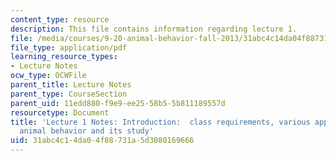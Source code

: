 ```yaml
---
content_type: resource
description: This file contains information regarding lecture 1.
file: /media/courses/9-20-animal-behavior-fall-2013/31abc4c14da04f88731a5d3080169666_MIT9_20F13_Lec1.pdf
file_type: application/pdf
learning_resource_types:
- Lecture Notes
ocw_type: OCWFile
parent_title: Lecture Notes
parent_type: CourseSection
parent_uid: 11edd880-f9e9-ee25-58b5-5b811189557d
resourcetype: Document
title: 'Lecture 1 Notes: Introduction:  class requirements, various approaches to
  animal behavior and its study'
uid: 31abc4c1-4da0-4f88-731a-5d3080169666
---
```

